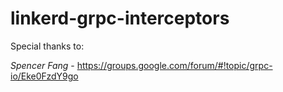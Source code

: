 # linkerd-grpc-interceptors

Special thanks to: 

*Spencer Fang* - https://groups.google.com/forum/#!topic/grpc-io/Eke0FzdY9go

